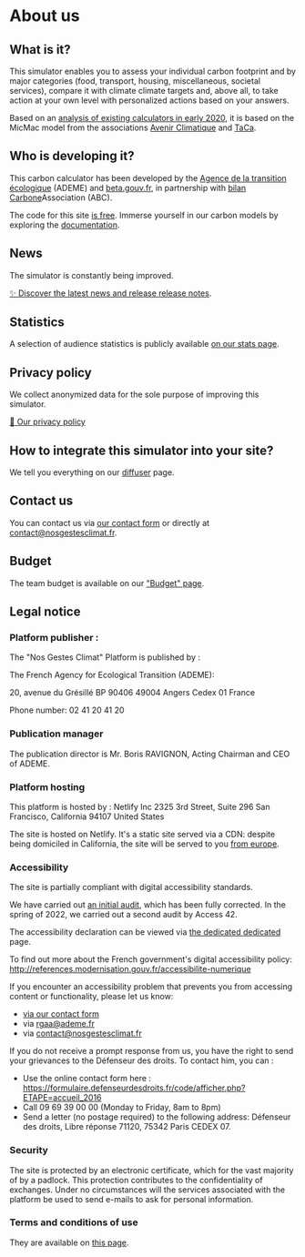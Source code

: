 <h1 data-cypress-id="about-us-title">About us</h1>

## What is it?

This simulator enables you to assess your individual carbon footprint
and by major categories (food, transport,
housing, miscellaneous, societal services), compare it with climate
climate targets and, above all, to take action at your own level
with personalized actions based on your answers.

Based on an [analysis of existing calculators in early
2020](https://abc-transitionbascarbone.fr/wp-content/uploads/2022/03/analyse-des-calculateurs-dempreinte-carbone-individuelle-a-lorigine-de-nos-gestes-climat-vf-.pdf),
it is based on the MicMac model from the associations [Avenir
Climatique](https://avenirclimatique.org/les-outils/) and
<a href="https://www.taca.asso.fr/">TaCa</a>.

## Who is developing it?

This carbon calculator has been developed by the [Agence de la transition
écologique](https://www.ademe.fr/) (ADEME) and
<a href="https://beta.gouv.fr/">beta.gouv.fr</a>, in partnership with
<a href="https://www.associationbilancarbone.fr/">bilan Carbone</a>Association
(ABC).

The code for this site <a href="https://github.com/betagouv/ecolab-data">is free</a>.
Immerse yourself in our carbon models by exploring the
<a href="/documentation">documentation</a>.

## News

The simulator is constantly being improved.

[✨️ Discover the latest news and release
release notes](/news).

## Statistics

A selection of audience statistics is publicly available <a href="/stats">on our stats page</a>.

## Privacy policy

We collect anonymized data for the sole purpose of improving this
simulator.

<a href="/vie-privée">🍪 Our privacy policy</a>

## How to integrate this simulator into your site?

We tell you everything on our <a href="/diffuser">diffuser</a> page.

## Contact us

You can contact us via <a href="/contact">our contact form</a> or directly at <contact@nosgestesclimat.fr>.

## Budget

The team budget is available on our <a href="/budget">"Budget" page</a>.

## Legal notice

### Platform publisher :

The "Nos Gestes Climat" Platform is published by :

The French Agency for Ecological Transition (ADEME):

20, avenue du Grésillé
BP 90406
49004 Angers Cedex 01
France

Phone number: 02 41 20 41 20

### Publication manager

The publication director is Mr. Boris RAVIGNON, Acting Chairman and CEO of ADEME.

### Platform hosting

This platform is hosted by :
Netlify
Inc 2325 3rd Street, Suite 296
San Francisco, California 94107
United States

The site is hosted on Netlify. It's a static site served via a CDN: despite being domiciled in California, the site will be served to you [from
europe](https://answers.netlify.com/t/is-there-a-list-of-where-netlifys-cdn-pops-are-located/855/2).

### Accessibility

The site is partially compliant with digital accessibility standards.

We have carried out [an initial
audit](https://github.com/datagir/nosgestesclimat-site/issues/350),
which has been fully corrected. In the spring of 2022, we carried out a second
audit by Access 42.

The accessibility declaration can be viewed via [the dedicated
dedicated](/accessibility) page.

To find out more about the French government's digital accessibility policy: http://references.modernisation.gouv.fr/accessibilite-numerique

If you encounter an accessibility problem that prevents you from accessing
content or functionality, please let us know:

-   <a href="/contact">via our contact form</a>
-   via <rgaa@ademe.fr>
-   via <contact@nosgestesclimat.fr>

If you do not receive a prompt response from us, you have the right to send your grievances
to the Défenseur des droits.
To contact him, you can :

-   Use the online contact form here :
    https://formulaire.defenseurdesdroits.fr/code/afficher.php?ETAPE=accueil_2016
-   Call 09 69 39 00 00 (Monday to Friday, 8am to 8pm)
-   Send a letter (no postage required) to the following address: Défenseur des droits, Libre
    réponse 71120, 75342 Paris CEDEX 07.

### Security

The site is protected by an electronic certificate, which for the vast majority of
by a padlock. This protection contributes to the confidentiality of exchanges.
Under no circumstances will the services associated with the platform be used to send e-mails
to ask for personal information.

### Terms and conditions of use

They are available on <a href="/cgu">this page</a>.
